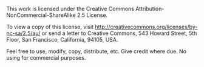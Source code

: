 This work is licensed under the Creative Commons Attribution-NonCommercial-ShareAlike 2.5 License.

To view a copy of this license, visit http://creativecommons.org/licenses/by-nc-sa/2.5/au/
or send a letter to Creative Commons, 543 Howard Street, 5th Floor, San Francisco, California, 94105, USA.

Feel free to use, modify, copy, distribute, etc.
Give credit where due.
No using for commercial purposes.
